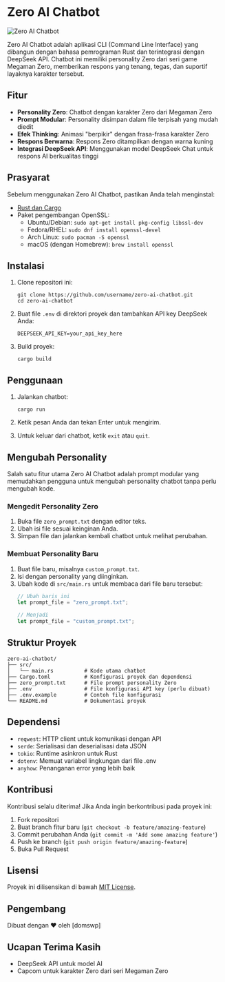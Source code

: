 # Zero AI Chatbot

![Zero AI Chatbot](https://static.wikia.nocookie.net/megaman/images/9/9d/ZeroMMZ.png/revision/latest?cb=20100616051411)

Zero AI Chatbot adalah aplikasi CLI (Command Line Interface) yang dibangun dengan bahasa pemrograman Rust dan terintegrasi dengan DeepSeek API. Chatbot ini memiliki personality Zero dari seri game Megaman Zero, memberikan respons yang tenang, tegas, dan suportif layaknya karakter tersebut.

## Fitur

- **Personality Zero**: Chatbot dengan karakter Zero dari Megaman Zero
- **Prompt Modular**: Personality disimpan dalam file terpisah yang mudah diedit
- **Efek Thinking**: Animasi "berpikir" dengan frasa-frasa karakter Zero
- **Respons Berwarna**: Respons Zero ditampilkan dengan warna kuning
- **Integrasi DeepSeek API**: Menggunakan model DeepSeek Chat untuk respons AI berkualitas tinggi

## Prasyarat

Sebelum menggunakan Zero AI Chatbot, pastikan Anda telah menginstal:

- [Rust dan Cargo](https://www.rust-lang.org/tools/install)
- Paket pengembangan OpenSSL:
  - Ubuntu/Debian: `sudo apt-get install pkg-config libssl-dev`
  - Fedora/RHEL: `sudo dnf install openssl-devel`
  - Arch Linux: `sudo pacman -S openssl`
  - macOS (dengan Homebrew): `brew install openssl`

## Instalasi

1. Clone repositori ini:
   ```
   git clone https://github.com/username/zero-ai-chatbot.git
   cd zero-ai-chatbot
   ```

2. Buat file `.env` di direktori proyek dan tambahkan API key DeepSeek Anda:
   ```
   DEEPSEEK_API_KEY=your_api_key_here
   ```

3. Build proyek:
   ```
   cargo build
   ```

## Penggunaan

1. Jalankan chatbot:
   ```
   cargo run
   ```

2. Ketik pesan Anda dan tekan Enter untuk mengirim.

3. Untuk keluar dari chatbot, ketik `exit` atau `quit`.

## Mengubah Personality

Salah satu fitur utama Zero AI Chatbot adalah prompt modular yang memudahkan pengguna untuk mengubah personality chatbot tanpa perlu mengubah kode.

### Mengedit Personality Zero

1. Buka file `zero_prompt.txt` dengan editor teks.
2. Ubah isi file sesuai keinginan Anda.
3. Simpan file dan jalankan kembali chatbot untuk melihat perubahan.

### Membuat Personality Baru

1. Buat file baru, misalnya `custom_prompt.txt`.
2. Isi dengan personality yang diinginkan.
3. Ubah kode di `src/main.rs` untuk membaca dari file baru tersebut:
   ```rust
   // Ubah baris ini
   let prompt_file = "zero_prompt.txt";
   
   // Menjadi
   let prompt_file = "custom_prompt.txt";
   ```

## Struktur Proyek

```
zero-ai-chatbot/
├── src/
│   └── main.rs          # Kode utama chatbot
├── Cargo.toml           # Konfigurasi proyek dan dependensi
├── zero_prompt.txt      # File prompt personality Zero
├── .env                 # File konfigurasi API key (perlu dibuat)
├── .env.example         # Contoh file konfigurasi
└── README.md            # Dokumentasi proyek
```

## Dependensi

- `reqwest`: HTTP client untuk komunikasi dengan API
- `serde`: Serialisasi dan deserialisasi data JSON
- `tokio`: Runtime asinkron untuk Rust
- `dotenv`: Memuat variabel lingkungan dari file .env
- `anyhow`: Penanganan error yang lebih baik

## Kontribusi

Kontribusi selalu diterima! Jika Anda ingin berkontribusi pada proyek ini:

1. Fork repositori
2. Buat branch fitur baru (`git checkout -b feature/amazing-feature`)
3. Commit perubahan Anda (`git commit -m 'Add some amazing feature'`)
4. Push ke branch (`git push origin feature/amazing-feature`)
5. Buka Pull Request

## Lisensi

Proyek ini dilisensikan di bawah [MIT License](LICENSE).

## Pengembang

Dibuat dengan ❤️ oleh [domswp]

## Ucapan Terima Kasih

- DeepSeek API untuk model AI
- Capcom untuk karakter Zero dari seri Megaman Zero
